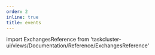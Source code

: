 ```yaml
---
order: 2
inline: true
title: events
---
```


import ExchangesReference from 'taskcluster-ui/views/Documentation/Reference/ExchangesReference'

<ExchangesReference serviceName="github" apiVersion="v1" />
